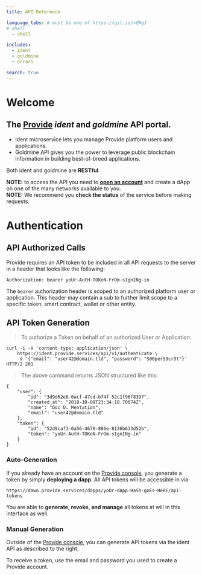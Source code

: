 ```yaml
---
title: API Reference

language_tabs: # must be one of https://git.io/vQNgJ
# shell
  - shell

includes:
  - ident
  - goldmine
  - errors

search: true
---
```


# Welcome

## The [Provide](http://provide.services/) _ident_ and _goldmine_ API  portal.
  - Ident microservice lets you manage Provide platform users and applications.
  - Goldmine API gives you the power to leverage public blockchain information in building best-of-breed applications.

Both ident and goldmine are **RESTful**.

<aside class="caution">
 <strong>NOTE:</strong> to access the API you need to <a href="https://dawn.provide.services/sign-up" target="_blank"> <strong>open an account</strong></a> and create a dApp on one of the many networks available to you.
</aside>

<aside class="caution">
<strong>NOTE:</strong>  We recommend you <strong>check the status</strong> of the service before making requests.
</aside>

# Authentication

## API Authorized Calls

Provide requires an API token to be included in all API requests to the server in a header that looks like the following:

`Authorization: bearer yoUr-AutH-TOKeN-FrOm-sIgnINg-in`

The `bearer` authorization header is scoped to an authorized platform user or application. This header may contain a sub to further limit scope to a specific token, smart contract, wallet or other entity.

## API Token Generation

> To authorize a Token on behalf of an authorized User or Application:

```shell
curl -i -H 'content-type: application/json' \
    https://ident.provide.services/api/v1/authenticate \
    -d '{"email": "user42@domain.tld", "password": "S00perS3cr3t"}'
HTTP/2 201
```

> The above command returns JSON structured like this:

```
{
    "user": {
        "id": "3d9d62e8-0acf-47cd-b74f-52c1f96f8397",
        "created_at": "2018-10-08T23:34:18.70074Z",
        "name": "Doc U. Mentation",
        "email": "user42@domain.tld"
    },
    "token": {
        "id": "52d9caf3-0a56-4670-886e-8136b633d52b",
        "token": "yoUr-AutH-TOKeN-FrOm-sIgnINg-in"
    }
}
```
### Auto-Generation

If you already have an account on the [Provide console](https://dawn.provide.services/sign-in), you generate a token by simply **deploying a dapp**. All API tokens will be accessible in via:

 `https://dawn.provide.services/dapps/yoUr-dApp-HaSh-goEs-HeRE/api-tokens`

You are able to **generate, revoke, and manage** all tokens at will in this interface as well.

### Manual Generation

Outside of the [Provide console](https://dawn.provide.services/sign-in), you can generate API tokens via the ident API as described to the right.

<aside class="success">
To receive a token, use the email and password you used to create a Provide account.
</aside>
